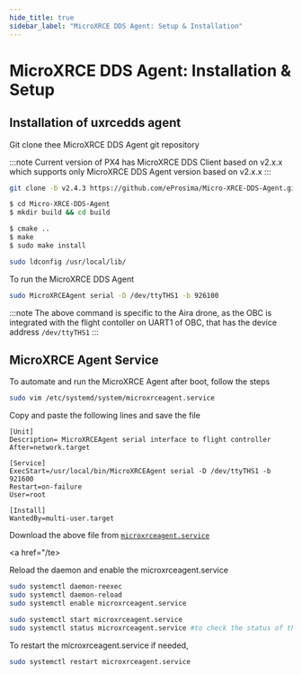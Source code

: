 ```yaml
---
hide_title: true
sidebar_label: "MicroXRCE DDS Agent: Setup & Installation"
---
```

# MicroXRCE DDS Agent: Installation & Setup

## Installation of uxrcedds agent
Git clone thee MicroXRCE DDS Agent git repository

:::note
Current version of PX4 has MicroXRCE DDS Client based on v2.x.x which supports only MicroXRCE DDS Agent version based on v2.x.x
:::

```bash
git clone -b v2.4.3 https://github.com/eProsima/Micro-XRCE-DDS-Agent.git  
```

```bash
$ cd Micro-XRCE-DDS-Agent
$ mkdir build && cd build

$ cmake ..
$ make
$ sudo make install

sudo ldconfig /usr/local/lib/
```

To run the MicroXRCE DDS Agent

```bash
sudo MicroXRCEAgent serial -D /dev/ttyTHS1 -b 926100
```

:::note
The above command is specific to the Aira drone, as the OBC is integrated with the flight contoller on UART1 of OBC, that has the device address `/dev/ttyTHS1`
:::

## MicroXRCE Agent Service

To automate and run the MicroXRCE Agent after boot, follow the steps

```bash
sudo vim /etc/systemd/system/microxrceagent.service
```
Copy and paste the following lines and save the file

```
[Unit]
Description= MicroXRCEAgent serial interface to flight controller
After=network.target

[Service]
ExecStart=/usr/local/bin/MicroXRCEAgent serial -D /dev/ttyTHS1 -b 921600
Restart=on-failure
User=root

[Install]
WantedBy=multi-user.target
```
<!-- Download the above file from [microxrceagent.service](/downloads/microxrceagent.service) -->

Download the above file from <a href="/tech-details/downloads/aira/microxrceagent.service" download="microxrceagent.service">`microxrceagent.service`</a>

<a href="/te>


Reload the daemon and enable the microxrceagent.service

```bash
sudo systemctl daemon-reexec
sudo systemctl daemon-reload
sudo systemctl enable microxrceagent.service

sudo systemctl start microxrceagent.service
sudo systemctl status microxrceagent.service #to check the status of the MicroXRCEAgent status
```

To restart the microxrceagent.service if needed,
```bash
sudo systemctl restart microxrceagent.service
```